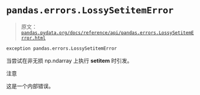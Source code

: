 # `pandas.errors.LossySetitemError`

> 原文：[`pandas.pydata.org/docs/reference/api/pandas.errors.LossySetitemError.html`](https://pandas.pydata.org/docs/reference/api/pandas.errors.LossySetitemError.html)

```py
exception pandas.errors.LossySetitemError
```

当尝试在非无损 np.ndarray 上执行 __setitem__ 时引发。

注意

这是一个内部错误。
